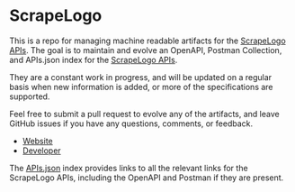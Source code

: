 # ScrapeLogoThis is a repo for managing machine readable artifacts for the [ScrapeLogo APIs](http://scrapelogo.com/). The goal is to maintain and evolve an OpenAPI, Postman Collection, and APIs.json index for the [ScrapeLogo APIs](http://scrapelogo.com/).They are a constant work in progress, and will be updated on a regular basis when new information is added, or more of the specifications are supported.Feel free to submit a pull request to evolve any of the artifacts, and leave GitHub issues if you have any questions, comments, or feedback.- [Website](http://scrapelogo.com/)- [Developer](http://scrapelogo.com/)The [APIs.json](https://github.com/api-evangelist/scrapelogo/blob/master/apis.json) index provides links to all the relevant links for the ScrapeLogo APIs, including the OpenAPI and Postman if they are present.